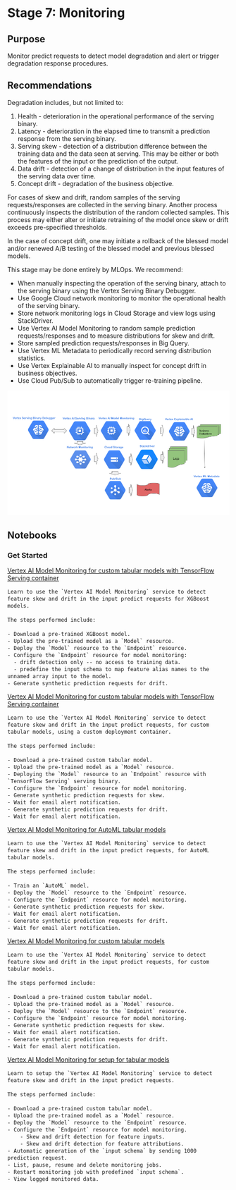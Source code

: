 # Stage 7: Monitoring

## Purpose

Monitor predict requests to detect model degradation and alert or trigger degradation response procedures. 

## Recommendations  

Degradation includes, but not limited to:

1. Health - deterioration in the operational performance of the serving binary.
2. Latency - deterioration in the elapsed time to transmit a prediction response from the serving binary.
3. Serving skew - detection of a distribution difference between the training data and the data seen at serving. This may be either or both the features of the input or the prediction of the output.
4. Data drift - detection of a change of distribution in the input features of the serving data over time.
5. Concept drift - degradation of the business objective.

For cases of skew and drift, random samples of the serving requests/responses are collected in the serving binary. Another process continuously inspects the distribution of the random collected samples. This process may either alter or initiate retraining of the model once skew or drift exceeds pre-specified thresholds.

In the case of concept drift, one may initiate a rollback of the blessed model and/or renewed A/B testing of the blessed model and previous blessed models.

This stage may be done entirely by MLOps. We recommend:

- When manually inspecting the operation of the serving binary, attach to the serving binary using the Vertex Serving Binary Debugger.
- Use Google Cloud network monitoring to monitor the operational health of the serving binary.
- Store network monitoring logs in Cloud Storage and view logs using StackDriver.
- Use Vertex AI Model Monitoring to random sample prediction requests/responses and to measure distributions for skew and drift.
- Store sampled prediction requests/responses in Big Query.
- Use Vertex ML Metadata to periodically record serving distribution statistics.
- Use Vertex Explainable AI to manually inspect for concept drift in business objectives.
- Use Cloud Pub/Sub to automatically trigger re-training pipeline.

<img src='stage7v2.png'>

## Notebooks

### Get Started


[Vertex AI Model Monitoring for custom tabular models with TensorFlow Serving container](get_started_with_model_monitoring_custom_tf_serving.ipynb)


```
Learn to use the `Vertex AI Model Monitoring` service to detect feature skew and drift in the input predict requests for XGBoost models.

The steps performed include:

- Download a pre-trained XGBoost model.
- Upload the pre-trained model as a `Model` resource.
- Deploy the `Model` resource to the `Endpoint` resource.
- Configure the `Endpoint` resource for model monitoring:
  - drift detection only -- no access to training data.
  - predefine the input schema to map feature alias names to the unnamed array input to the model.
- Generate synthetic prediction requests for drift.

```


[Vertex AI Model Monitoring for custom tabular models with TensorFlow Serving container](get_started_with_model_monitoring_custom_tf_serving.ipynb)

```
Learn to use the `Vertex AI Model Monitoring` service to detect feature skew and drift in the input predict requests, for custom tabular models, using a custom deployment container.

The steps performed include:

- Download a pre-trained custom tabular model.
- Upload the pre-trained model as a `Model` resource.
- Deploying the `Model` resource to an `Endpoint` resource with `TensorFlow Serving` serving binary.
- Configure the `Endpoint` resource for model monitoring.
- Generate synthetic prediction requests for skew.
- Wait for email alert notification.
- Generate synthetic prediction requests for drift.
- Wait for email alert notification.

```



[Vertex AI Model Monitoring for AutoML tabular models](get_started_with_model_monitoring_automl.ipynb)


```
Learn to use the `Vertex AI Model Monitoring` service to detect feature skew and drift in the input predict requests, for AutoML tabular models.

The steps performed include:

- Train an `AutoML` model.
- Deploy the `Model` resource to the `Endpoint` resource.
- Configure the `Endpoint` resource for model monitoring.
- Generate synthetic prediction requests for skew.
- Wait for email alert notification.
- Generate synthetic prediction requests for drift.
- Wait for email alert notification.

```



[Vertex AI Model Monitoring for custom tabular models](get_started_with_model_monitoring_custom.ipynb)


```
Learn to use the `Vertex AI Model Monitoring` service to detect feature skew and drift in the input predict requests, for custom tabular models.

The steps performed include:

- Download a pre-trained custom tabular model.
- Upload the pre-trained model as a `Model` resource.
- Deploy the `Model` resource to the `Endpoint` resource.
- Configure the `Endpoint` resource for model monitoring.
- Generate synthetic prediction requests for skew.
- Wait for email alert notification.
- Generate synthetic prediction requests for drift.
- Wait for email alert notification.

```



[Vertex AI Model Monitoring for setup for tabular models](get_started_with_model_monitoring_setup.ipynb)


```
Learn to setup the `Vertex AI Model Monitoring` service to detect feature skew and drift in the input predict requests.

The steps performed include:

- Download a pre-trained custom tabular model.
- Upload the pre-trained model as a `Model` resource.
- Deploy the `Model` resource to the `Endpoint` resource.
- Configure the `Endpoint` resource for model monitoring.
    - Skew and drift detection for feature inputs.
    - Skew and drift detection for feature attributions.
- Automatic generation of the `input schema` by sending 1000 prediction request.
- List, pause, resume and delete monitoring jobs.
- Restart monitoring job with predefined `input schema`.
- View logged monitored data.

```
